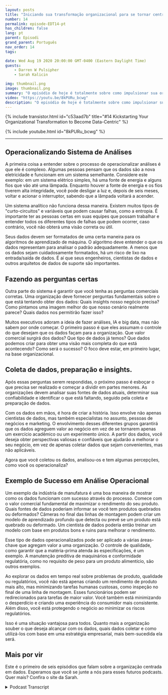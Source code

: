 ```yaml
---
layout: posts
title: "Iniciando sua transformação organizacional para se tornar centrada em dados"
number: 14
permalink: episode-EDT14-pt
has_children: false
lang: pt
parent: Episodi
grand_parent: Português
nav_order: 14
tags:

date: Wed Aug 19 2020 20:00:00 GMT-0400 (Eastern Daylight Time)
guests:
    - Darren W Pulsipher
    - Sarah Kalicin

img: thumbnail.png
image: thumbnail.png
summary: "O episódio de hoje é totalmente sobre como impulsionar sua organização para se tornar centrada em dados e o valor que isso pode trazer. O convidado especial de Darren é Sarah Kalicin, cientista de dados líder para centros de dados na Intel."
video: "https://youtu.be/8kPURu_bcwg"
description: "O episódio de hoje é totalmente sobre como impulsionar sua organização para se tornar centrada em dados e o valor que isso pode trazer. O convidado especial de Darren é Sarah Kalicin, cientista de dados líder para centros de dados na Intel."
---
```


<div>
{% include transistor.html id="c53aad7b" title="#14 Kickstarting Your Organizational Transformation to Become Data-Centric" %}

{% include youtube.html id="8kPURu_bcwg" %}
</div>

---

## Operacionalizando Sistema de Análises

A primeira coisa a entender sobre o processo de operacionalizar análises é que ele é complexo. Algumas pessoas pensam que os dados são a nova eletricidade e funcionam em um sistema semelhante. Considere este exemplo: em um sistema elétrico simples, há uma fonte de energia e alguns fios que vão até uma lâmpada. Enquanto houver a fonte de energia e os fios tiverem alta integridade, você pode desligar a luz e, depois de seis meses, voltar e acionar o interruptor, sabendo que a lâmpada voltará a acender.

Um sistema analítico não funciona dessa maneira. Existem muitos tipos de "curto-circuitos" e variáveis que podem causar falhas, como a entropia. É importante ter as pessoas certas em suas equipes que possam trabalhar e entender todos os diferentes tipos de falhas que podem ocorrer, caso contrário, você não obterá uma visão correta ou útil.

Seus dados devem ser formatados de uma certa maneira para os algoritmos de aprendizado de máquina. O algoritmo deve entender o que os dados representam para analisar o padrão adequadamente. A menos que os dados sejam cuidadosamente formatados, há um risco de lixo na entrada/saída de dados. É aí que seus engenheiros, cientistas de dados e outros arquitetos de dados de suporte são importantes.

## Fazendo as perguntas certas

Outra parte do sistema é garantir que você tenha as perguntas comerciais corretas. Uma organização deve fornecer perguntas fundamentais sobre o que está tentando obter dos dados: Quais insights nosso negócio precisa? Como pintamos uma imagem melhor do que nosso cenário realmente parece? Quais dados nos permitirão fazer isso?

Muitos executivos adoram a ideia de fazer análises, IA e big data, mas não sabem por onde começar. O primeiro passo é que eles assumam o controle do que desejam que os dados façam para a organização. Que valor comercial surgirá dos dados? Que tipo de dados já temos? Que dados podemos criar para obter uma visão mais completa do que está acontecendo? Como será o sucesso? O foco deve estar, em primeiro lugar, na base organizacional.

## Coleta de dados, preparação e insights.

Após essas perguntas serem respondidas, o próximo passo é esboçar o que precisa ser realizado e começar a dividir em partes menores. As organizações devem analisar suas fontes de dados atuais, determinar sua confiabilidade e identificar o que está faltando, seguido pela coleta e preparação de dados.

Com os dados em mãos, é hora de criar a história. Isso envolve não apenas cientistas de dados, mas também especialistas no assunto, pessoas de negócios e marketing. O envolvimento desses diferentes grupos garantirá que os dados agreguem valor ao negócio em vez de se tornarem apenas um exercício acadêmico ou um experimento único. A partir dos dados, você deseja obter perspectivas valiosas e confiáveis que ajudarão a melhorar o seu negócio, em vez de apenas coletar dados que sejam convenientes, mas não aplicáveis.

Agora que você coletou os dados, analisou-os e tem algumas percepções, como você os operacionaliza?

## Exemplo de Sucesso em Análise Operacional

Um exemplo da indústria de manufatura é uma boa maneira de mostrar como os dados funcionam com sucesso através do processo. Comece com o valor comercial fundamental de maximizar o rendimento do seu produto. Quais fontes de dados poderiam informar se você tem produtos quebrados ou deformados? Câmeras no final das linhas de montagem podem criar um modelo de aprendizado profundo que detecta ou prevê se um produto está quebrado ou deformado. Um cientista de dados poderia então treinar um modelo com base em produtos bons e ruins para melhorar o rendimento.

Esse tipo de dados operacionalizados pode ser aplicado a várias áreas-chave que agregam valor a uma organização. O controle de qualidade, como garantir que a matéria-prima atenda às especificações, é um exemplo. A manutenção preditiva de maquinários e conformidade regulatória, como no requisito de peso para um produto alimentício, são outros exemplos.

Ao explorar os dados em tempo real sobre problemas de produto, qualidade ou regulatórios, você não está apenas criando um rendimento de produto mais alto, mas minimizando tarefas humanas custosas, como inspeção no final de uma linha de montagem. Esses funcionários podem ser redirecionados para tarefas de maior valor. Você também está minimizando o desperdício e criando uma experiência do consumidor mais consistente. Além disso, você está protegendo o negócio ao minimizar os riscos regulatórios.

Isso é uma situação vantajosa para todos. Quanto mais a organização souber o que deseja alcançar com os dados, quais dados coletar e como utilizá-los com base em uma estratégia empresarial, mais bem-sucedida ela será.

## Mais por vir

Este é o primeiro de seis episódios que falam sobre a organização centrada em dados. Esperamos que você se junte a nós para esses futuros podcasts. Quer mais? Confira o site da Sarah.



<details>
<summary> Podcast Transcript </summary>

<p></p>

</details>
